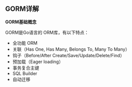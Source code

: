 ## GORM详解
**GORM基础概念**

GORM是Go语言的 ORM库，有以下特点：
- 全功能 ORM
- 关联（Has One, Has Many, Belongs To, Many To Many）
- 钩子（Before/After Create/Save/Update/Delete/Find）
- 预加载（Eager loading）
- 事务复合主键
- SQL Builder
- 自动迁移
